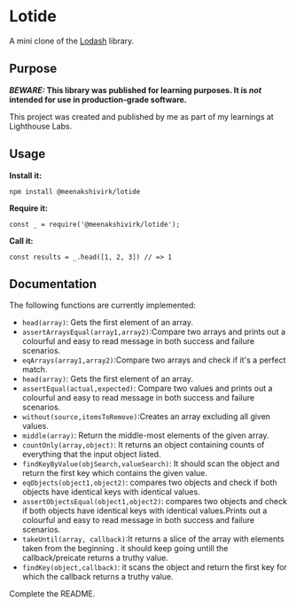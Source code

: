 # Lotide

A mini clone of the [Lodash](https://lodash.com) library.

## Purpose

**_BEWARE:_ This library was published for learning purposes. It is _not_ intended for use in production-grade software.**

This project was created and published by me as part of my learnings at Lighthouse Labs. 

## Usage

**Install it:**

`npm install @meenakshivirk/lotide`

**Require it:**

`const _ = require('@meenakshivirk/lotide');`

**Call it:**

`const results = _.head([1, 2, 3]) // => 1`

## Documentation

The following functions are currently implemented:

* `head(array)`: Gets the first element of an array.
* `assertArraysEqual(array1,array2)`:Compare two arrays and prints out a colourful  and easy to read message in both success and failure scenarios.
* `eqArrays(array1,array2)`:Compare two arrays and check if it's a perfect match.
* `head(array)`: Gets the first element of an array.
* `assertEqual(actual,expected)`: Compare two values and prints out a colourful  and easy to read message in both success and failure scenarios.
* `without(source,itemsToRemove)`:Creates an array excluding all given values.
* `middle(array)`: Return the middle-most elements of the given array.
* `countOnly(array,object)`: It returns an object containing counts of everything that the input object listed.
* `findKeyByValue(objSearch,valueSearch)`: It should scan the object and return the first key which contains the given value.
* `eqObjects(object1,object2)`: compares two objects and check if both objects have identical keys with identical values.
* `assertObjectsEqual(object1,object2)`: compares two objects and check if both objects have identical keys with identical values.Prints out a colourful  and easy to read message in both success and failure scenarios.
* `takeUntil(array, callback)`:It returns a slice of the array with elements taken from the beginning . it should keep going untill the callback/preicate returns a truthy value.
* `findKey(object,callback)`: it scans the object and return the first key for which the callback returns a truthy value.

Complete the README.